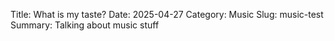 Title: What is my taste?
Date: 2025-04-27
Category: Music
Slug: music-test
Summary: Talking about music stuff

